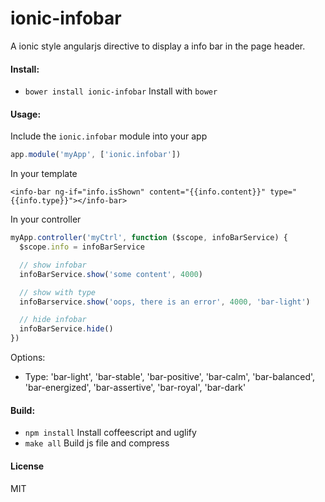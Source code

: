 ionic-infobar
=============

A ionic style angularjs directive to display a info bar in the page header.

#### Install:

* `bower install ionic-infobar` Install with `bower`

#### Usage:

Include the `ionic.infobar` module into your app

```JavaScript
app.module('myApp', ['ionic.infobar'])
```

In your template

```
<info-bar ng-if="info.isShown" content="{{info.content}}" type="{{info.type}}"></info-bar>
```

In your controller

```JavaScript
myApp.controller('myCtrl', function ($scope, infoBarService) {
  $scope.info = infoBarService

  // show infobar
  infoBarService.show('some content', 4000)

  // show with type
  infoBarservice.show('oops, there is an error', 4000, 'bar-light')

  // hide infobar
  infoBarService.hide()
})
```

Options:

* Type: 'bar-light', 'bar-stable', 'bar-positive', 'bar-calm', 'bar-balanced', 'bar-energized', 'bar-assertive', 'bar-royal', 'bar-dark'

#### Build:

* `npm install` Install coffeescript and uglify
* `make all` Build js file and compress

#### License

MIT